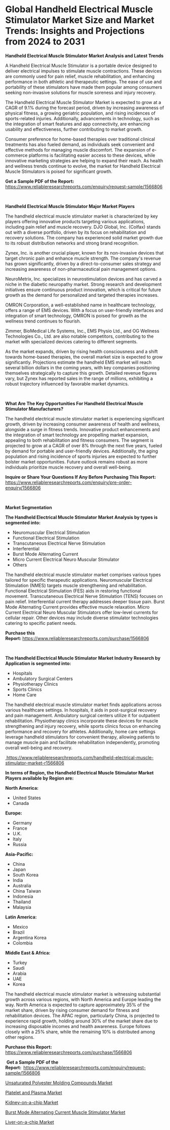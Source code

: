 <p><h1>Global Handheld Electrical Muscle Stimulator Market Size and Market Trends: Insights and Projections from 2024 to 2031</h1></p><p><strong>Handheld Electrical Muscle Stimulator Market Analysis and Latest Trends</strong></p>
<p><p>A Handheld Electrical Muscle Stimulator is a portable device designed to deliver electrical impulses to stimulate muscle contractions. These devices are commonly used for pain relief, muscle rehabilitation, and enhancing performance in both athletic and therapeutic settings. The ease of use and portability of these stimulators have made them popular among consumers seeking non-invasive solutions for muscle soreness and injury recovery.</p><p>The Handheld Electrical Muscle Stimulator Market is expected to grow at a CAGR of 9.1% during the forecast period, driven by increasing awareness of physical fitness, a growing geriatric population, and rising incidences of sports-related injuries. Additionally, advancements in technology, such as the integration of smart features and app connectivity, are enhancing usability and effectiveness, further contributing to market growth. </p><p>Consumer preference for home-based therapies over traditional clinical treatments has also fueled demand, as individuals seek convenient and effective methods for managing muscle discomfort. The expansion of e-commerce platforms is facilitating easier access to these devices, while innovative marketing strategies are helping to expand their reach. As health and wellness trends continue to evolve, the market for Handheld Electrical Muscle Stimulators is poised for significant growth.</p></p>
<p><strong>Get a Sample PDF of the Report:&nbsp;</strong> <a href="https://www.reliableresearchreports.com/enquiry/request-sample/1566806">https://www.reliableresearchreports.com/enquiry/request-sample/1566806</a></p>
<p>&nbsp;</p>
<p><strong>Handheld Electrical Muscle Stimulator Major Market Players</strong></p>
<p><p>The handheld electrical muscle stimulator market is characterized by key players offering innovative products targeting various applications, including pain relief and muscle recovery. DJO Global, Inc. (Colfax) stands out with a diverse portfolio, driven by its focus on rehabilitation and recovery solutions. The company has experienced solid market growth due to its robust distribution networks and strong brand recognition. </p><p>Zynex, Inc. is another crucial player, known for its non-invasive devices that target chronic pain and enhance muscle strength. The company's revenue has grown significantly, driven by a direct-to-consumer sales strategy and increasing awareness of non-pharmaceutical pain management options.</p><p>NeuroMetrix, Inc. specializes in neurostimulation devices and has carved a niche in the diabetic neuropathy market. Strong research and development initiatives ensure continuous product innovation, which is critical for future growth as the demand for personalized and targeted therapies increases.</p><p>OMRON Corporation, a well-established name in healthcare technology, offers a range of EMS devices. With a focus on user-friendly interfaces and integration of smart technology, OMRON is poised for growth as the wellness trend continues to flourish.</p><p>Zimmer, BioMedical Life Systems, Inc., EMS Physio Ltd., and OG Wellness Technologies Co., Ltd. are also notable competitors, contributing to the market with specialized devices catering to different segments.</p><p>As the market expands, driven by rising health consciousness and a shift towards home-based therapies, the overall market size is expected to grow significantly. Projections estimate the handheld EMS market will reach several billion dollars in the coming years, with key companies positioning themselves strategically to capture this growth. Detailed revenue figures vary, but Zynex has reported sales in the range of millions, exhibiting a robust trajectory influenced by favorable market dynamics.</p></p>
<p>&nbsp;</p>
<p><strong>What Are The Key Opportunities For Handheld Electrical Muscle Stimulator Manufacturers?</strong></p>
<p><p>The handheld electrical muscle stimulator market is experiencing significant growth, driven by increasing consumer awareness of health and wellness, alongside a surge in fitness trends. Innovative product enhancements and the integration of smart technology are propelling market expansion, appealing to both rehabilitation and fitness consumers. The segment is projected to grow at a CAGR of over 8% through the next five years, fueled by demand for portable and user-friendly devices. Additionally, the aging population and rising incidence of sports injuries are expected to further bolster market opportunities. Future outlook remains robust as more individuals prioritize muscle recovery and overall well-being.</p></p>
<p><strong>Inquire or Share Your Questions If Any Before Purchasing This Report:</strong> <a href="https://www.reliableresearchreports.com/enquiry/pre-order-enquiry/1566806">https://www.reliableresearchreports.com/enquiry/pre-order-enquiry/1566806</a></p>
<p>&nbsp;</p>
<p><strong>Market Segmentation</strong></p>
<p><strong>The Handheld Electrical Muscle Stimulator Market Analysis by types is segmented into:</strong></p>
<p><ul><li>Neuromuscular Electrical Stimulation</li><li>Functional Electrical Stimulation</li><li>Transcutaneous Electrical Nerve Stimulation</li><li>Interferential</li><li>Burst Mode Alternating Current</li><li>Micro Current Electrical Neuro Muscular Stimulator</li><li>Others</li></ul></p>
<p><p>The handheld electrical muscle stimulator market comprises various types tailored for specific therapeutic applications. Neuromuscular Electrical Stimulation (NMES) targets muscle strengthening and rehabilitation. Functional Electrical Stimulation (FES) aids in restoring functional movement. Transcutaneous Electrical Nerve Stimulation (TENS) focuses on pain relief. Interferential current therapy addresses deeper tissue pain. Burst Mode Alternating Current provides effective muscle relaxation. Micro Current Electrical Neuro Muscular Stimulators offer low-level currents for cellular repair. Other devices may include diverse stimulator technologies catering to specific patient needs.</p></p>
<p><strong>Purchase this Report:&nbsp;</strong><a href="https://www.reliableresearchreports.com/purchase/1566806">https://www.reliableresearchreports.com/purchase/1566806</a></p>
<p>&nbsp;</p>
<p><strong>The Handheld Electrical Muscle Stimulator Market Industry Research by Application is segmented into:</strong></p>
<p><ul><li>Hospitals</li><li>Ambulatory Surgical Centers</li><li>Physiotherapy Clinics</li><li>Sports Clinics</li><li>Home Care</li></ul></p>
<p><p>The handheld electrical muscle stimulator market finds applications across various healthcare settings. In hospitals, it aids in post-surgical recovery and pain management. Ambulatory surgical centers utilize it for outpatient rehabilitation. Physiotherapy clinics incorporate these devices for muscle strengthening and injury recovery, while sports clinics focus on enhancing performance and recovery for athletes. Additionally, home care settings leverage handheld stimulators for convenient therapy, allowing patients to manage muscle pain and facilitate rehabilitation independently, promoting overall well-being and recovery.</p></p>
<p><a href="https://www.reliableresearchreports.com/handheld-electrical-muscle-stimulator-market-r1566806">&nbsp;https://www.reliableresearchreports.com/handheld-electrical-muscle-stimulator-market-r1566806</a></p>
<p><strong>In terms of Region, the Handheld Electrical Muscle Stimulator Market Players available by Region are:</strong></p>
<p>
    <p> <strong> North America: </strong>
        <ul>
            <li>United States</li>
            <li>Canada</li>
        </ul>
        </p> 
    <p> <strong> Europe: </strong>
        <ul>
            <li>Germany</li>
            <li>France</li>
            <li>U.K.</li>
            <li>Italy</li>
            <li>Russia</li>
        </ul>
        </p> 
    <p> <strong> Asia-Pacific: </strong>
        <ul>
            <li>China</li>
            <li>Japan</li>
            <li>South Korea</li>
            <li>India</li>
            <li>Australia</li>
            <li>China Taiwan</li>
            <li>Indonesia</li>
            <li>Thailand</li>
            <li>Malaysia</li>
        </ul>
        </p> 
    <p> <strong> Latin America: </strong>
        <ul>
            <li>Mexico</li>
            <li>Brazil</li>
            <li>Argentina Korea</li>
            <li>Colombia</li>
        </ul>
        </p> 
    <p> <strong> Middle East & Africa: </strong>
        <ul>
            <li>Turkey</li>
            <li>Saudi</li>
            <li>Arabia</li>
            <li>UAE</li>
            <li>Korea</li>
        </ul>
    </p>
    </p>
<p><p>The handheld electrical muscle stimulator market is witnessing substantial growth across various regions, with North America and Europe leading the way. North America is expected to capture approximately 35% of the market share, driven by rising consumer demand for fitness and rehabilitation devices. The APAC region, particularly China, is projected to experience rapid growth, holding around 30% of the market share due to increasing disposable incomes and health awareness. Europe follows closely with a 25% share, while the remaining 10% is distributed among other regions.</p></p>
<p><strong>Purchase this Report: </strong><a href="https://www.reliableresearchreports.com/purchase/1566806">https://www.reliableresearchreports.com/purchase/1566806</a></p>
<p>&nbsp;<strong>Get a Sample PDF of the Report:&nbsp;&nbsp;</strong><a href="https://www.reliableresearchreports.com/enquiry/request-sample/1566806">https://www.reliableresearchreports.com/enquiry/request-sample/1566806</a></p>
<p><strong></strong></p>
<p><p><a href="https://issuu.com/reportprime-2/docs/unsaturated-polyester-molding-compo_9dbe965599be03">Unsaturated Polyester Molding Compounds Market</a></p><p><a href="https://www.linkedin.com/pulse/navigating-global-platelet-plasma-market-landscape-trends-rtlte">Platelet and Plasma Market</a></p><p><a href="https://medium.com/@akujaya575/what-factors-will-influence-the-kidney-on-a-chip-market-in-the-coming-years-fb297e401e17">Kidney-on-a-chip Market</a></p><p><a href="https://github.com/MegiBogdani1953/Market-Research-Report-List-1/blob/main/burst-mode-alternating-current-muscle-stimulator-market.md">Burst Mode Alternating Current Muscle Stimulator Market</a></p><p><a href="https://medium.com/@akujaya575/market-forecast-global-liver-on-a-chip-trends-and-impact-analysis-2024-2031-by-application-c88d00d77102">Liver-on-a-chip Market</a></p></p>